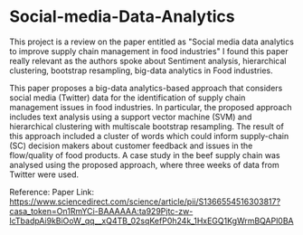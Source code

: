 # Social-media-Data-Analytics

This project is a review on the paper entitled as "Social media data analytics to improve supply chain management in food industries"
I found this paper really relevant as the authors spoke about Sentiment analysis, hierarchical clustering, bootstrap resampling, big-data analytics in Food industries.

This paper proposes a big-data analytics-based approach that considers social media (Twitter) data for the identification of supply chain management issues in food industries. In particular, the proposed approach includes text analysis using a support vector machine (SVM) and hierarchical clustering with multiscale bootstrap resampling. The result of this approach included a cluster of words which could inform supply-chain (SC) decision makers about customer feedback and issues in the flow/quality of food products. A case study in the beef supply chain was analysed using the proposed approach, where three weeks of data from Twitter were used.

Reference:
Paper Link:
https://www.sciencedirect.com/science/article/pii/S1366554516303817?casa_token=On1RmYCi-BAAAAAA:ta929Pjtc-zw-lcTbadpAi9kBiOoW_qq__xQ4TB_02sqKefP0h24k_1HxEGQ1KgWrmBQAPl0BA
